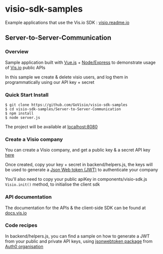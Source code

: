 # visio-sdk-samples
Example applications that use the Vis.io SDK : [visio.readme.io](https://visio.readme.io)

## Server-to-Server-Communication

### Overview

Sample application built with [Vue.js](https://vuejs.org/) + [Node/Express](http://expressjs.com/)
to demonstrate usage of [Vis.io](https://www.vis.io/) public APIs

In this sample we create & delete visio users, and log them in programmatically using our API key + secret

### Quick Start Install
```
$ git clone https://github.com/GoVisio/visio-sdk-samples
$ cd visio-sdk-samples/Server-to-Server-Communication
$ npm install
$ node server.js
```
The project will be available at [localhost:8080](http://localhost:8080/)

### Create a Visio company

You can create a Visio company, and get a public key & a secret API key [here](https://admin.vis.io/)

Once created, copy your key + secret in backend/helpers.js, the keys will be used to generate a [Json Web token (JWT)](https://jwt.io/) to authenticate your company

You'll also need to copy your public apiKey in components/visio-sdk.js `Visio.init()` method, to initialise the client sdk

### API documentation

The documentation for the APIs & the client-side SDK can be found at [docs.vis.io](http://docs.vis.io/)

### Code recipes

In backend/helpers.js, you can find a sample on how to generate a JWT from your public and private API keys, using [jsonwebtoken package](https://www.npmjs.com/package/jsonwebtoken) from [Auth0 organisation](https://github.com/auth0)

